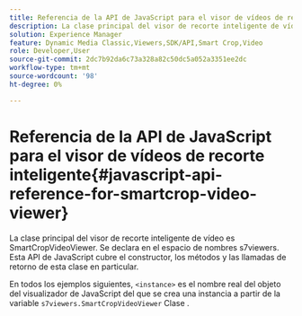 ```yaml
---
title: Referencia de la API de JavaScript para el visor de vídeos de recorte inteligente
description: La clase principal del visor de recorte inteligente de vídeo es SmartCropVideoViewer. Se declara en el espacio de nombres s7viewers. Esta API de JavaScript cubre el constructor, los métodos y las llamadas de retorno de esta clase en particular.
solution: Experience Manager
feature: Dynamic Media Classic,Viewers,SDK/API,Smart Crop,Video
role: Developer,User
source-git-commit: 2dc7b92da6c73a328a82c50dc5a052a3351ee2dc
workflow-type: tm+mt
source-wordcount: '98'
ht-degree: 0%

---
```


# Referencia de la API de JavaScript para el visor de vídeos de recorte inteligente{#javascript-api-reference-for-smartcrop-video-viewer}

La clase principal del visor de recorte inteligente de vídeo es SmartCropVideoViewer. Se declara en el espacio de nombres s7viewers. Esta API de JavaScript cubre el constructor, los métodos y las llamadas de retorno de esta clase en particular.

En todos los ejemplos siguientes, `<instance>` es el nombre real del objeto del visualizador de JavaScript del que se crea una instancia a partir de la variable `s7viewers.SmartCropVideoViewer` Clase .
